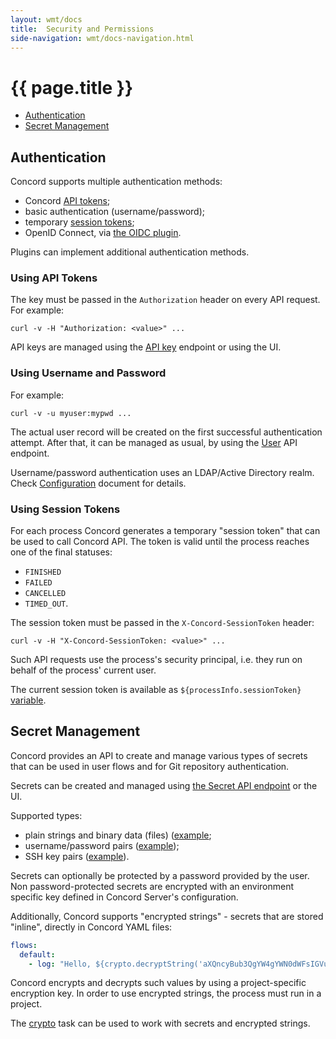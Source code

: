 ```yaml
---
layout: wmt/docs
title:  Security and Permissions
side-navigation: wmt/docs-navigation.html
---
```


# {{ page.title }}

- [Authentication](#authentication)
- [Secret Management](#secret-management)

## Authentication

Concord supports multiple authentication methods:
- Concord [API tokens](#using-api-tokens);
- basic authentication (username/password);
- temporary [session tokens](#using-session-tokens);
- OpenID Connect, via [the OIDC plugin](https://github.com/walmartlabs/concord/tree/master/server/plugins/oidc).

Plugins can implement additional authentication methods.

### Using API Tokens

The key must be passed in the `Authorization` header on every API request. For
example:

```
curl -v -H "Authorization: <value>" ...
```

API keys are managed using the [API key](../api/apikey.html) endpoint or using
the UI.

### Using Username and Password

For example:
```
curl -v -u myuser:mypwd ...
```

The actual user record will be created on the first successful authentication
attempt. After that, it can be managed as usual, by using
the [User](../api/user.html) API endpoint.

Username/password authentication uses an LDAP/Active Directory realm. Check
[Configuration](./configuration.html#ldap) document for details.

### Using Session Tokens

For each process Concord generates a temporary "session token" that can be used
to call Concord API. The token is valid until the process reaches one of
the final statuses:
- `FINISHED`
- `FAILED`
- `CANCELLED`
- `TIMED_OUT`.

The session token must be passed in the `X-Concord-SessionToken` header:

```
curl -v -H "X-Concord-SessionToken: <value>" ...
```

Such API requests use the process's security principal, i.e. they run on behalf
of the process' current user.

The current session token is available as `${processInfo.sessionToken}`
[variable](../processes-v1/index.html#provided-variables).

## Secret Management

Concord provides an API to create and manage various types of secrets that can
be used in user flows and for Git repository authentication.

Secrets can be created and managed using
[the Secret API endpoint](../api/secret.html) or the UI.

Supported types:
- plain strings and binary data (files) ([example](../api/secret.html#example-single-value-secret);
- username/password pairs ([example](../api/secret.html#example-username-password-secret));
- SSH key pairs ([example](../api/secret.html#example-new-key-pair)).

Secrets can optionally be protected by a password provided by the user.
Non password-protected secrets are encrypted with an environment specific key
defined in Concord Server's configuration.

Additionally, Concord supports "encrypted strings" - secrets that are stored
"inline", directly in Concord YAML files:

```yaml
flows:
  default:
    - log: "Hello, ${crypto.decryptString('aXQncyBub3QgYW4gYWN0dWFsIGVuY3J5cHRlZCBzdHJpbmc=')}"
``` 

Concord encrypts and decrypts such values by using a project-specific
encryption key. In order to use encrypted strings, the process must run in a project.

The [crypto](../plugins/crypto.html) task can be used to work with secrets and
encrypted strings.
